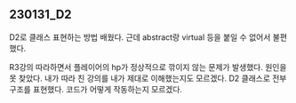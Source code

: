 ## 230131_D2
D2로 클래스 표현하는 방법 배웠다. 근데 abstract랑 virtual 등을 붙일 수 없어서 불편했다. 

R3강의 따라하면서 플레이어의 hp가 정상적으로 깎이지 않는 문제가 발생했다. 원인을 못 찾았다. 내가 따라 친 강의를 내가 제대로 이해했는지도 모르겠다. D2 클래스로 전부 구조를 표현했다. 코드가 어떻게 작동하는지 모르겠다.
